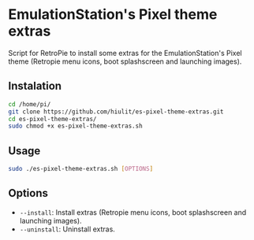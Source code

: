 # EmulationStation's Pixel theme extras

Script for RetroPie to install some extras for the EmulationStation's Pixel theme (Retropie menu icons, boot splashscreen and launching images).

## Instalation

```bash
cd /home/pi/
git clone https://github.com/hiulit/es-pixel-theme-extras.git
cd es-pixel-theme-extras/
sudo chmod +x es-pixel-theme-extras.sh
```

## Usage

```bash
sudo ./es-pixel-theme-extras.sh [OPTIONS]
```

## Options

* `--install`: Install extras (Retropie menu icons, boot splashscreen and launching images).
* `--uninstall`: Uninstall extras.
